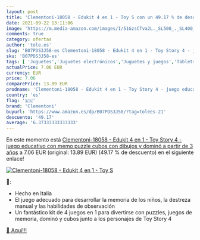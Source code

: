 ```yaml
---
layout: post
title: 'Clementoni-18058 - Edukit 4 en 1 - Toy S con un 49.17 % de descuento'
date: 2021-09-22 13:11:06
image: 'https://m.media-amazon.com/images/I/51GzsCTva2L._SL500_._SL400_.jpg'
comments: true
category: ofertas
author: 'tole.es'
slug: 'B07PDS3J58-es Clementoni-18058 - Edukit 4 en 1 - Toy Story 4 - juego...'
sku: 'B07PDS3J58-es'
tags: [ 'Juguetes','Juguetes electrónicos','Juguetes y juegos','Tablets y accesorios para niños','clementoni','puzzle', ]
actualPrice: 7.06 EUR
currency: EUR
price: 7.06
comparePrice: 13.89 EUR
prodname: 'Clementoni-18058 - Edukit 4 en 1 - Toy Story 4 - juego educativo con memo  puzzle  cubos con dibujos y dominó a partir de 3 años'
country: 'es'
flag: '🇪🇸'
brand: 'Clementoni'
buyurl: 'https://www.amazon.es/dp/B07PDS3J58/?tag=tolees-21'
descuento: '49.17'
average: '6.37333333333333'
---
```


En este momento está [Clementoni-18058 - Edukit 4 en 1 - Toy Story 4 - juego educativo con memo  puzzle  cubos con dibujos y dominó a partir de 3 años](https://www.amazon.es/dp/B07PDS3J58/?tag=tolees-21) a 7.06 EUR (original: 13.89 EUR) (49.17 %  de descuento) en el siguiente enlace!

[![Clementoni-18058 - Edukit 4 en 1 - Toy S](https://m.media-amazon.com/images/I/51GzsCTva2L._SL500_._SL400_.jpg)](https://www.amazon.es/dp/B07PDS3J58/?tag=tolees-21)

🔎:

- Hecho en Italia
- El juego adecuado para desarrollar la memoria de los niños, la destreza manual y las habilidades de observación
- Un fantástico kit de 4 juegos en 1 para divertirse con puzzles, juegos de memoria, dominó y cubos junto a los personajes de Toy Story 4

[🛒 Aquí!!!](https://www.amazon.es/dp/B07PDS3J58/?tag=tolees-21)
